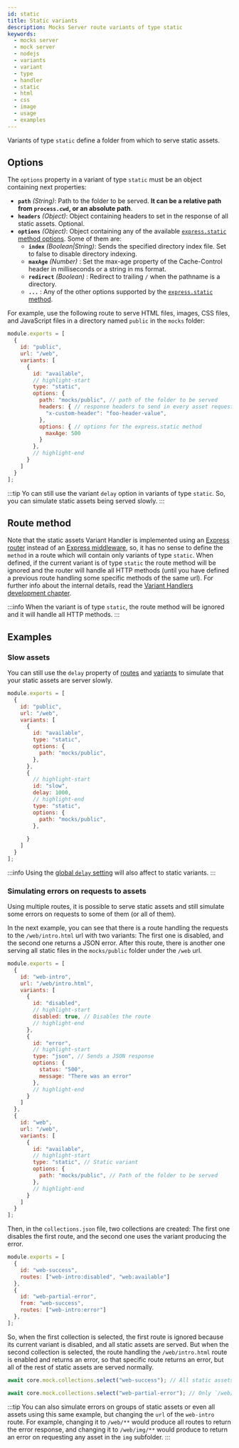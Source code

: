 ```yaml
---
id: static
title: Static variants
description: Mocks Server route variants of type static
keywords:
  - mocks server
  - mock server
  - nodejs
  - variants
  - variant
  - type
  - handler
  - static
  - html
  - css
  - image
  - usage
  - examples
---
```


Variants of type `static` define a folder from which to serve static assets.

## Options

The `options` property in a variant of type `static` must be an object containing next properties:

* __`path`__ _(String)_: Path to the folder to be served. __It can be a relative path from `process.cwd`, or an absolute path__.
* __`headers`__ _(Object)_: Object containing headers to set in the response of all static assets. Optional.
* __`options`__ _(Object)_: Object containing any of the available [`express.static` method options](https://expressjs.com/en/4x/api.html#express.static). Some of them are:
  * __`index`__ _(Boolean|String)_: Sends the specified directory index file. Set to false to disable directory indexing.
  * __`maxAge`__ _(Number)_ : Set the max-age property of the Cache-Control header in milliseconds or a string in ms format.
  * __`redirect`__ _(Boolean)_ : Redirect to trailing `/` when the pathname is a directory.
  * __`...`__ : Any of the other options supported by the [`express.static` method](https://expressjs.com/en/4x/api.html#express.static).

For example, use the following route to serve HTML files, images, CSS files, and JavaScript files in a directory named `public` in the `mocks` folder:

```js
module.exports = [
  {
    id: "public",
    url: "/web",
    variants: [
      {
        id: "available",
        // highlight-start
        type: "static",
        options: {
          path: "mocks/public", // path of the folder to be served
          headers: { // response headers to send in every asset request
            "x-custom-header": "foo-header-value",
          },
          options: { // options for the express.static method
            maxAge: 500
          }
        },
        // highlight-end
      }
    ]
  }
];
```

:::tip
Yo can still use the variant `delay` option in variants of type `static`. So, you can simulate static assets being served slowly.
:::

## Route method

Note that the static assets Variant Handler is implemented using an [Express router](https://expressjs.com/en/4x/api.html#router) instead of an [Express middleware](https://expressjs.com/en/guide/using-middleware.html), so, it has no sense to define the `method` in a route which will contain only variants of type `static`. When defined, if the current variant is of type `static` the route method will be ignored and the router will handle all HTTP methods (until you have defined a previous route handling some specific methods of the same url). For further info about the internal details, read the [Variant Handlers development chapter](../../variant-handlers/development.md).

:::info
When the variant is of type `static`, the route method will be ignored and it will handle all HTTP methods.
:::

## Examples

### Slow assets

You can still use the `delay` property of [routes](../routes.md/#format) and [variants](../variants.md/#format) to simulate that your static assets are server slowly.

```js
module.exports = [
  {
    id: "public",
    url: "/web",
    variants: [
      {
        id: "available",
        type: "static",
        options: {
          path: "mocks/public",
        },
      },
      {
        // highlight-start
        id: "slow",
        delay: 1000,
        // highlight-end
        type: "static",
        options: {
          path: "mocks/public",
        },
        
      }
    ]
  }
];
```

:::info
Using the [global `delay` setting](../../configuration/options.md) will also affect to static variants.
:::

### Simulating errors on requests to assets

Using multiple routes, it is possible to serve static assets and still simulate some errors on requests to some of them (or all of them).

In the next example, you can see that there is a route handling the requests to the `/web/intro.html` url with two variants: The first one is disabled, and the second one returns a JSON error. After this route, there is another one serving all static files in the `mocks/public` folder under the `/web` url.

```js
module.exports = [
  {
    id: "web-intro",
    url: "/web/intro.html",
    variants: [
      {
        id: "disabled",
        // highlight-start
        disabled: true, // Disables the route
        // highlight-end
      },
      {
        id: "error",
        // highlight-start
        type: "json", // Sends a JSON response
        options: {
          status: "500",
          message: "There was an error"
        },
        // highlight-end
      }
    ]
  },
  {
    id: "web",
    url: "/web",
    variants: [
      {
        id: "available",
        // highlight-start
        type: "static", // Static variant
        options: {
          path: "mocks/public", // Path of the folder to be served
        },
        // highlight-end
      }
    ]
  }
];
```

Then, in the `collections.json` file, two collections are created: The first one disables the first route, and the second one uses the variant producing the error.

```js
module.exports = [
  {
    id: "web-success",
    routes: ["web-intro:disabled", "web:available"]
  },
  {
    id: "web-partial-error",
    from: "web-success",
    routes: ["web-intro:error"]
  },
];
```

So, when the first collection is selected, the first route is ignored because its current variant is disabled, and all static assets are served. But when the second collection is selected, the route handling the `/web/intro.html` route is enabled and returns an error, so that specific route returns an error, but all of the rest of static assets are served normally.

```js
await core.mock.collections.select("web-success"); // All static assets are served

await core.mock.collections.select("web-partial-error"); // Only `/web/intro.html` returns an error
```

:::tip
You can also simulate errors on groups of static assets or even all assets using this same example, but changing the `url` of the `web-intro` route. For example, changing it to `/web/**` would produce all routes to return the error response, and changing it to `/web/img/**` would produce to return an error on requesting any asset in the `img` subfolder.
:::
